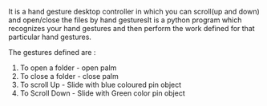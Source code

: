 It is a hand gesture desktop controller in which you can scroll(up and down) and open/close the files by hand gesturesIt is a python program which recognizes your hand gestures and then perform the work defined for that particular hand gestures.

The gestures defined are : 
1) To open a folder - open palm
2) To close a folder - close palm
3) To scroll Up - Slide with blue coloured pin object
4) To Scroll Down - Slide with Green color pin object
